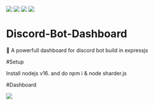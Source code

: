 [![](https://img.shields.io/discord/784773050956513290.svg?logo=discord&colorB=7289DA)](https://green-bot.app/discord)
[![](https://discordbots.org/api/widget/status/783708073390112830.svg)](https://discordbots.org/bot/783708073390112830)
[![](https://img.shields.io/badge/discord.js-v12.0.0--dev-blue.svg?logo=npm)](https://github.com/discordjs)
[![](https://www.codefactor.io/repository/github/pauldb09/Green-bot/badge)](https://www.codefactor.io/repository/pauldb09/Green-bot/)

# Discord-Bot-Dashboard
🚀 A powerfull dashboard for discord bot build in expressjs


#Setup

Install nodejs v16. and do npm i & node sharder.js

#Dashboard

<img src="https://cdn.discordapp.com/attachments/689090341516607509/952597036694372352/unknown.png">

